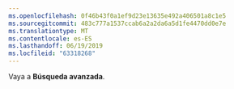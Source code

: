 ```yaml
---
ms.openlocfilehash: 0f46b43f0a1ef9d23e13635e492a406501a8c1e5
ms.sourcegitcommit: 483c777a1537ccab6a2a2da6a5d1fe4470dd0e7e
ms.translationtype: MT
ms.contentlocale: es-ES
ms.lasthandoff: 06/19/2019
ms.locfileid: "63318268"
---
```

Vaya a **Búsqueda avanzada**.